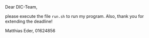 Dear DIC-Team,

please execute the file `run.sh` to run my program. Also, thank you for extending the deadline!

Matthias Eder, 01624856